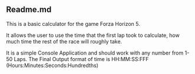 ## Readme.md ##

This is a basic calculator for the game Forza Horizon 5.

It allows the user to use the time that the first lap took to calculate, how much time the rest of the race will roughly take.

It is a simple Console Application and should work with any number from 1-50 Laps.
The Final Output format of time is HH:MM:SS:FFF (Hours:Minutes:Seconds:Hundredths)
